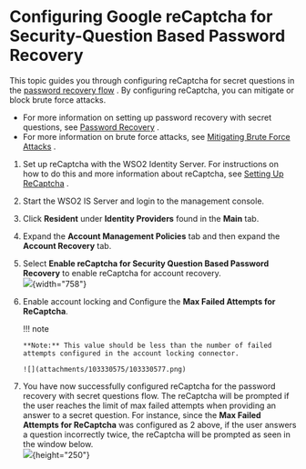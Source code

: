 # Configuring Google reCaptcha for Security-Question Based Password Recovery

This topic guides you through configuring reCaptcha for secret questions
in the [password recovery
flow](Password-Recovery_103330558.html#PasswordRecovery-Recoveryusingchallengequestions)
. By configuring reCaptcha, you can mitigate or block brute force
attacks.

  

-   For more information on setting up password recovery with secret
    questions, see [Password
    Recovery](Password-Recovery_103330558.html#PasswordRecovery-Recoveryusingchallengequestions)
    .
-   For more information on brute force attacks, see [Mitigating Brute
    Force Attacks](_Mitigating_Brute_Force_Attacks_) .

  

1.  Set up reCaptcha with the WSO2 Identity Server. For instructions on
    how to do this and more information about reCaptcha, see [Setting Up
    ReCaptcha](https://docs.wso2.com/display/IS530/Setting+Up+ReCaptcha)
    .
2.  Start the WSO2 IS Server and login to the management console.
3.  Click **Resident** under **Identity Providers** found in the
    **Main** tab.
4.  Expand the **Account Management Policies** tab and then expand the
    **Account Recovery** tab.
5.  Select **Enable reCaptcha for Security Question Based Password
    Recovery** to enable reCaptcha for account recovery.  
    ![](attachments/103330575/103330576.png){width="758"}

6.  Enable account locking and Configure the **Max Failed Attempts for
    ReCaptcha**.

    !!! note
    
        **Note:** This value should be less than the number of failed
        attempts configured in the account locking connector.
    
        ![](attachments/103330575/103330577.png)
    

7.  You have now successfully configured reCaptcha for the password
    recovery with secret questions flow. The reCaptcha will be prompted
    if the user reaches the limit of max failed attempts when providing
    an answer to a secret question. For instance, since the **Max Failed
    Attempts for ReCaptcha** was configured as 2 above, if the user
    answers a question incorrectly twice, the reCaptcha will be prompted
    as seen in the window below.  
    ![](attachments/103330575/103330579.png){height="250"}
